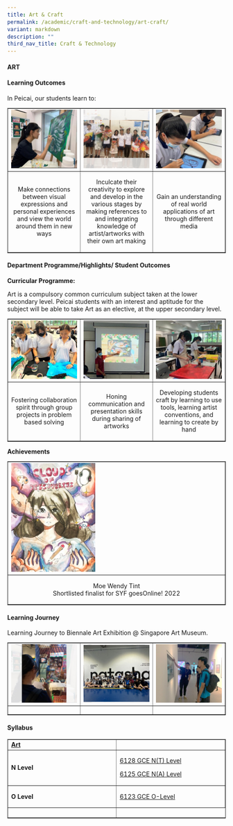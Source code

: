 ```yaml
---
title: Art & Craft
permalink: /academic/craft-and-technology/art-craft/
variant: markdown
description: ""
third_nav_title: Craft & Technology
---
```

<h4><strong>ART</strong></h4>

<h4><strong>Learning Outcomes</strong></h4>
<p>In Peicai, our students learn to: </p>
<table style="border-collapse: collapse; width: 100%;" border="1">
<tbody>
<tr>
<td style="width: 33.3333%;"><img style="width: 100%;" src="/images/visual_express_art_v1.jpg"></td>
<td style="width: 33.3333%;"><img style="width: 100%;" src="/images/visual_express_art_v2.jpg"></td>
<td style="width: 33.3333%;"><img style="width: 100%;" src="/images/visual_express_art_v3.jpg"></td>
</tr>
<tr>
<td style="width: 33.3333%;"><p style="text-align: center;">Make connections between visual expressions and personal experiences and view the world around them in new ways </p></td>
<td style="width: 33.3333%;"><p style="text-align: center;">Inculcate their creativity to explore and develop in the various stages by making references to and integrating knowledge of artist/artworks with their own art making</p></td>
<td style="width: 33.3333%;"><p style="text-align: center;">Gain an understanding of real world applications of art through different media</p></td>
</tr>
<tr>
</tr>
</tbody>
</table>

<h4><strong>Department Programme/Highlights/ Student Outcomes</strong></h4>
<p><b>Curricular Programme:</b></p>
<p>Art is a compulsory common curriculum subject taken at the lower secondary level.
Peicai students with an interest and aptitude for the subject will be able to take Art as an elective,
at the upper secondary level.</p>
<table style="border-collapse: collapse; width: 100%;" border="1">
<tbody>
<tr>
<td style="width: 33.3333%;"><img style="width: 100%;" src="/images/visual_express_art_v4.jpg"></td>
<td style="width: 33.3333%;"><img style="width: 100%;" src="/images/visual_express_art_v5.jpg"></td>
<td style="width: 33.3333%;"><img style="width: 100%;" src="/images/visual_express_art_v6.jpg"></td>
</tr>
<tr>
<td style="width: 33.3333%;"><p style="text-align: center;">Fostering collaboration spirit through group projects in problem based solving  </p></td>
<td style="width: 33.3333%;"><p style="text-align: center;">Honing communication and presentation skills during sharing of artworks</p></td>
<td style="width: 33.3333%;"><p style="text-align: center;">Developing students craft by learning to use tools, learning artist conventions, and learning to create by hand</p></td>
</tr>
<tr>
</tr>
</tbody>
</table>
<p><b>Achievements</b></p>
<table style="border-collapse: collapse; width: 100%;" border="1">
<tbody>
<tr>
<td style="width: 33.3333%;"><img style="width: 40%;" src="/images/visual_express_art_achieve_v7.jpg"></td>
</tr>
<tr>
<td style="width: 33.3333%;"><p style="text-align: center;">Moe Wendy Tint <br> Shortlisted finalist for SYF goesOnline! 2022 </p></td>
</tr>
<tr>
</tr>
</tbody>
</table>
<h4><strong>Learning Journey</strong></h4>
<p>Learning Journey to Biennale Art Exhibition @ Singapore Art Museum.</p>
<table style="border-collapse: collapse; width: 100%;" border="1">
<tbody>
<tr>
<td style="width: 33.3333%;"><img style="width: 100%;" src="/images/visual_express_art_v7.jpg"></td>
<td style="width: 33.3333%;"><img style="width: 100%;" src="/images/visual_express_art_v8.jpg"></td>
<td style="width: 33.3333%;"><img style="width: 100%;" src="/images/visual_express_art_v9.jpg"></td>
</tr>
<tr>
<td style="width: 33.3333%;"><p style="text-align: center;"></p></td>
<td style="width: 33.3333%;"><p style="text-align: center;"></p></td>
<td style="width: 33.3333%;"><p style="text-align: center;"></p></td>
</tr>
</tbody>
</table>
<h4><strong>Syllabus</strong></h4>
<table style="border-collapse: collapse; width: 100%;" border="1">
<tbody>
<tr>
<td width="141"><strong><u>Art</u></strong></td>
<td width="400"><a>
</a></td></tr>
<tr>
<td width="141"><strong>N Level</strong></td>
<td width="400">
<p><a href="https://www.seab.gov.sg/docs/default-source/national-examinations/syllabus/nlevel/2024syllabus/6128_y24_sy.pdf">6128 GCE N(T) Level</a></p>
<p><a href="https://www.seab.gov.sg/docs/default-source/national-examinations/syllabus/nlevel/2024syllabus/6125_y24_sy.pdf">6125 GCE N(A) Level </a></p>
</td>
</tr>
<tr>
<td width="141"><strong>O Level</strong></td>
<td width="400">
<p><a href="https://www.seab.gov.sg/docs/default-source/national-examinations/syllabus/olevel/2024syllabus/6123_y24_sy.pdf">6123 GCE O-Level</a></p>
</td>
</tr>
<tr>
<td width="400">&nbsp;</td>
</tr>
</tbody>
</table>